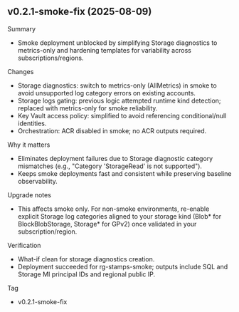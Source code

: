 ## v0.2.1-smoke-fix (2025-08-09)

Summary
- Smoke deployment unblocked by simplifying Storage diagnostics to metrics-only and hardening templates for variability across subscriptions/regions.

Changes
- Storage diagnostics: switch to metrics-only (AllMetrics) in smoke to avoid unsupported log category errors on existing accounts.
- Storage logs gating: previous logic attempted runtime kind detection; replaced with metrics-only for smoke reliability.
- Key Vault access policy: simplified to avoid referencing conditional/null identities.
- Orchestration: ACR disabled in smoke; no ACR outputs required.

Why it matters
- Eliminates deployment failures due to Storage diagnostic category mismatches (e.g., "Category 'StorageRead' is not supported").
- Keeps smoke deployments fast and consistent while preserving baseline observability.

Upgrade notes
- This affects smoke only. For non-smoke environments, re-enable explicit Storage log categories aligned to your storage kind (Blob* for BlockBlobStorage, Storage* for GPv2) once validated in your subscription/region.

Verification
- What-if clean for storage diagnostics creation.
- Deployment succeeded for rg-stamps-smoke; outputs include SQL and Storage MI principal IDs and regional public IP.

Tag
- v0.2.1-smoke-fix




